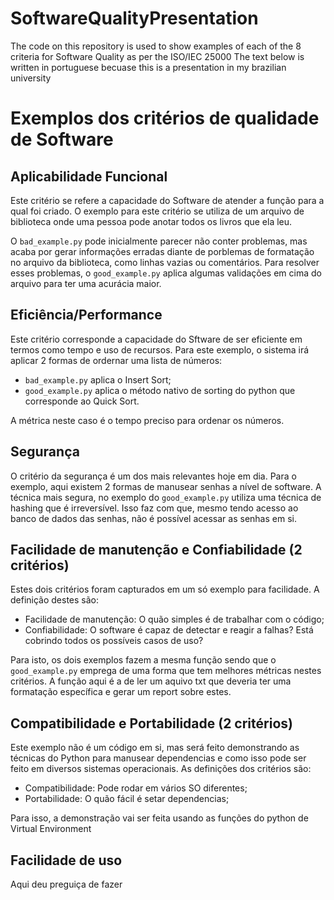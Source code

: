 # SoftwareQualityPresentation

The code on this repository is used to show examples of each of the 8 criteria for Software Quality as per the ISO/IEC 25000
The text below is written in portuguese becuase this is a presentation in my brazilian university 

# Exemplos dos critérios de qualidade de Software

## Aplicabilidade Funcional
Este critério se refere a capacidade do Software de atender a função para a qual foi criado. O exemplo para este critério se utiliza de um arquivo de biblioteca onde uma pessoa pode anotar todos os livros que ela leu.

O `bad_example.py` pode inicialmente parecer não conter problemas, mas acaba por gerar informações erradas diante de porblemas de formatação no arquivo da biblioteca, como linhas vazias ou comentários. Para resolver esses problemas, o `good_example.py` aplica algumas validações em cima do arquivo para ter uma acurácia maior.

## Eficiência/Performance
Este critério corresponde a capacidade do Sftware de ser eficiente em termos como tempo e uso de recursos. Para este exemplo, o sistema irá aplicar 2 formas de ordernar uma lista de números:
- `bad_example.py` aplica o Insert Sort; 
- `good_example.py` aplica o método nativo de sorting do python que corresponde ao Quick Sort.

A métrica neste caso é o tempo preciso para ordenar os números.

## Segurança
O critério da segurança é um dos mais relevantes hoje em dia. Para o exemplo, aqui existem 2 formas de manusear senhas a nível de software. A técnica mais segura, no exemplo do `good_example.py` utiliza uma técnica de hashing que é irreversível. Isso faz com que, mesmo tendo acesso ao banco de dados das senhas, não é possível acessar as senhas em si.

## Facilidade de manutenção e Confiabilidade (2 critérios)
Estes dois critérios foram capturados em um só exemplo para facilidade. A definição destes são:
- Facilidade de manutenção: O quão simples é de trabalhar com o código;
- Confiabilidade: O software é capaz de detectar e reagir a falhas? Está cobrindo todos os possíveis casos de uso?

Para isto, os dois exemplos fazem a mesma função sendo que o `good_example.py` emprega de uma forma que tem melhores métricas nestes critérios.
A função aqui é a de ler um aquivo txt que deveria ter uma formatação específica e gerar um report sobre estes.

## Compatibilidade e Portabilidade (2 critérios)
Este exemplo não é um código em si, mas será feito demonstrando as técnicas do Python para manusear dependencias e como isso pode ser feito em diversos sistemas operacionais. As definições dos critérios são:
- Compatibilidade: Pode rodar em vários SO diferentes;
- Portabilidade: O quão fácil é setar dependencias;

Para isso, a demonstração vai ser feita usando as funções do python de Virtual Environment

## Facilidade de uso
Aqui deu preguiça de fazer